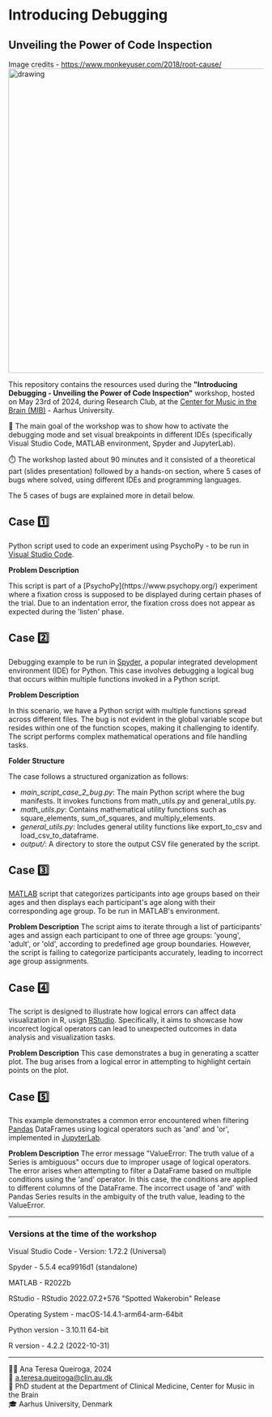 # Introducing Debugging 
## Unveiling the Power of Code Inspection
Image credits - https://www.monkeyuser.com/2018/root-cause/
<img src="https://www.monkeyuser.com/2018/root-cause/92-root-cause.png" alt="drawing" width="600"/>

This repository contains the resources used during the <b>"Introducing Debugging - Unveiling the Power of Code Inspection"</b> workshop, hosted on May 23rd of 2024, during Research Club, at the [Center for Music in the Brain (MIB)](https://musicinthebrain.au.dk) - Aarhus University.

🎯 The main goal of the workshop was to show how to activate the debugging mode and set visual breakpoints in different IDEs (specifically Visual Studio Code, MATLAB environment, Spyder and JupyterLab). 

⏱️ The workshop lasted about 90 minutes and it consisted of a theoretical part (slides presentation) followed by a hands-on section, where 5 cases of bugs where solved, using different IDEs and programming languages. 

The 5 cases of bugs are explained more in detail below. 


## Case 1️⃣
Python script used to code an experiment using PsychoPy - to be run in [Visual Studio Code](https://code.visualstudio.com/). 

<b>Problem Description</b>
<p>This script is part of a [PsychoPy](https://www.psychopy.org/) experiment where a fixation cross is supposed to be displayed during certain phases of the trial. Due to an indentation error, the fixation cross does not appear as expected during the 'listen' phase.</p>


## Case 2️⃣
Debugging example to be run in [Spyder](https://www.spyder-ide.org/), a popular integrated development environment (IDE) for Python. This case involves debugging a logical bug that occurs within multiple functions invoked in a Python script.

<b>Problem Description</b>
<p>In this scenario, we have a Python script with multiple functions spread across different files. The bug is not evident in the global variable scope but resides within one of the function scopes, making it challenging to identify. The script performs complex mathematical operations and file handling tasks.</p>

<b>Folder Structure</b>

The case follows a structured organization as follows:

 - <i>main_script_case_2_bug.py</i>: The main Python script where the bug manifests. It invokes functions from math_utils.py and general_utils.py.
 - <i>math_utils.py</i>: Contains mathematical utility functions such as square_elements, sum_of_squares, and multiply_elements.
 - <i>general_utils.py</i>: Includes general utility functions like export_to_csv and load_csv_to_dataframe.
 - <i>output/</i>: A directory to store the output CSV file generated by the script.


## Case 3️⃣
[MATLAB](https://se.mathworks.com/products/matlab.html) script that categorizes participants into age groups based on their ages and then displays each participant's age along with their corresponding age group. To be run in MATLAB's environment. 

<b>Problem Description</b>
The script aims to iterate through a list of participants' ages and assign each participant to one of three age groups: 'young', 'adult', or 'old', according to predefined age group boundaries. However, the script is failing to categorize participants accurately, leading to incorrect age group assignments.


## Case 4️⃣
The script is designed to illustrate how logical errors can affect data visualization in R, usign [RStudio](https://posit.com/). Specifically, it aims to showcase how incorrect logical operators can lead to unexpected outcomes in data analysis and visualization tasks.

<b>Problem Description</b>
This case demonstrates a bug in generating a scatter plot. The bug arises from a logical error in attempting to highlight certain points on the plot.

## Case 5️⃣
This example demonstrates a common error encountered when filtering [Pandas](https://pandas.pydata.org/getting_started.html) DataFrames using logical operators such as 'and' and 'or', implemented in [JupyterLab](https://jupyterlab.readthedocs.io/en/latest/index.html). 

<b>Problem Description</b>
The error message "ValueError: The truth value of a Series is ambiguous" occurs due to improper usage of logical operators. The error arises when attempting to filter a DataFrame based on multiple conditions using the 'and' operator. In this case, the conditions are applied to different columns of the DataFrame. The incorrect usage of 'and' with Pandas Series results in the ambiguity of the truth value, leading to the ValueError.

---------

### Versions at the time of the workshop
<p>Visual Studio Code     - Version: 1.72.2 (Universal)</p>
<p>Spyder                 - 5.5.4 eca9916d1 (standalone)</p>
<p>MATLAB                 - R2022b</p>
<p>RStudio                - RStudio 2022.07.2+576 "Spotted Wakerobin" Release</p>
<p>Operating System       - macOS-14.4.1-arm64-arm-64bit</p>
<p>Python version         - 3.10.11 64-bit</p>
<p>R version              - 4.2.2 (2022-10-31)</p>

----
👩‍💻 Ana Teresa Queiroga, 2024  
📧 a.teresa.queiroga@clin.au.dk  
🏢 PhD student at the Department of Clinical Medicine, Center for Music in the Brain  
🎓 Aarhus University, Denmark



